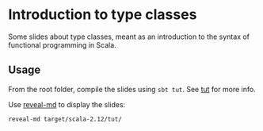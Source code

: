 # Introduction to type classes

Some slides about type classes, meant as an introduction to the syntax of functional programming in Scala.

## Usage

From the root folder, compile the slides using `sbt tut`. See [tut](https://github.com/tpolecat/tut) for more info.

Use [reveal-md](https://github.com/webpro/reveal-md) to display the slides:
```
reveal-md target/scala-2.12/tut/
```
